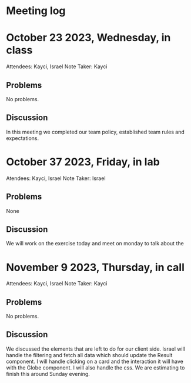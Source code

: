 # Meeting log

# October 23 2023, Wednesday, in class
Attendees: Kayci, Israel
Note Taker: Kayci

## Problems
No problems.

## Discussion
In this meeting we completed our team policy, established team rules and expectations.


# October 37 2023, Friday, in lab
Atendees: Kayci, Israel
Note Taker: Israel

## Problems
None

## Discussion
We will work on the exercise today and meet on monday to talk about the

# November 9 2023, Thursday, in call
Attendees: Kayci, Israel
Note Taker: Kayci

## Problems
No problems.

## Discussion
We discussed the elements that are left to do for our client side.
Israel will handle the filtering and fetch all data which should update the Result component.
I will handle clicking on a card and the interaction it will have with the Globe component. I will also handle the css.
We are estimating to finish this around Sunday evening.